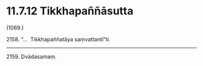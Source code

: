 

# 11.7.12 Tikkhapaññāsutta




(1069.)

2158\. “…  Tikkhapaññatāya saṃvattantī”ti.

---

2159\. Dvādasamaṃ.





